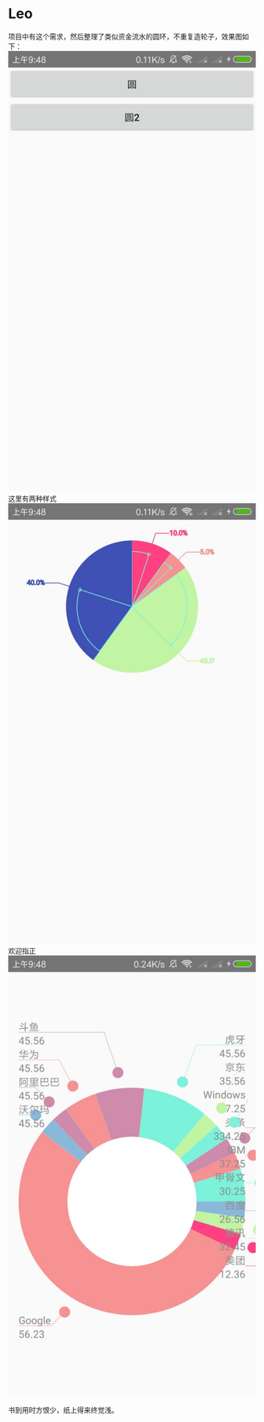 # Leo
项目中有这个需求，然后整理了类似资金流水的圆环，不重复造轮子，效果图如下：
![Image text](https://github.com/growuptang/Leo/blob/master/app/src/main/res/mipmap-xxxhdpi/0.jpg)
这里有两种样式
![Image text](https://github.com/growuptang/Leo/blob/master/app/src/main/res/mipmap-xxxhdpi/1.jpg)
欢迎指正
![Image text](https://github.com/growuptang/Leo/blob/master/app/src/main/res/mipmap-xxxhdpi/2.jpg)

书到用时方恨少，纸上得来终觉浅。
